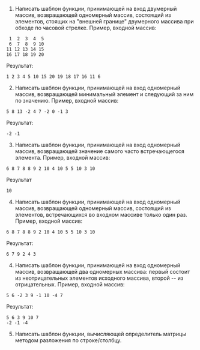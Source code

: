 1) Написать шаблон функции, принимающей на вход двумерный массив, возвращающей одномерный массив, состоящий из элементов, стоящих на "внешней границе" двумерного массива при обходе по часовой стрелке. 
Пример, входной массив:
```
 1  2  3  4  5
 6  7  8  9 10
11 12 13 14 15
16 17 18 19 20
```
Результат:
```
1 2 3 4 5 10 15 20 19 18 17 16 11 6
```

2) Написать шаблон функции, принимающей на вход одномерный массив, возвращающей минимальный элемент и следующий за ним по значению.
Пример, входной массив:
```
5 8 13 -2 4 7 -2 0 -1 3
```
Результат:
```
-2 -1
```

3) Написать шаблон функции, принимающей на вход одномерный массив, возвращающей значение самого часто встречающегося элемента.
Пример, входной массив:
```
6 8 7 8 8 9 2 10 4 10 5 5 10 3 10 
```
Результат
```
10
```

4) Написать шаблон функции, принимающей на вход одномерный массив, возвращающей одномерный массив, состоящий из элементов, встречающихся во входном массиве только один раз.
Пример, входной массив:
```
6 8 7 8 8 9 2 10 4 10 5 5 10 3 10 
```
Результат:
```
6 7 9 2 4 3
```

4) Написать шаблон функции, принимающей на вход одномерный массив, возвращающей два одномерных массива: первый состоит из неотрицательных элементов исходного массива, второй -- из отрицательных.
Пример, входной массив:
```
5 6 -2 3 9 -1 10 -4 7
```
Результат:
```
5 6 3 9 10 7
-2 -1 -4
```

5) Написать шаблон функции, вычисляющей определитель матрицы методом разложения по строке/столбцу.
